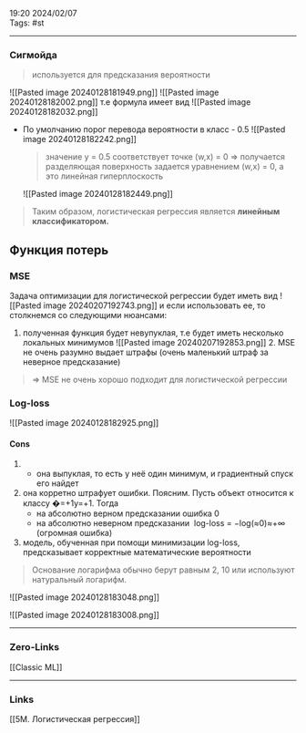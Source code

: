 19:20     2024/02/07    
Tags: #st
____
### Сигмойда
> используется для предсказания вероятности

![[Pasted image 20240128181949.png]]
![[Pasted image 20240128182002.png]]
т.е формула имеет вид
![[Pasted image 20240128182032.png]]

- По умолчанию порог перевода вероятности в класс - 0.5
  ![[Pasted image 20240128182242.png]]
  >значение y = 0.5 соответствует точке (w,x) = 0 => получается разделяющая поверхность задается уравнением (w,x) = 0, а это линейная гиперплоскость
  
  ![[Pasted image 20240128182449.png]]
> Таким образом, логистическая регрессия является **линейным классификатором.**

## Функция потерь
### MSE 
Задача оптимизации для логистической регрессии будет иметь вид
![[Pasted image 20240207192743.png]]
и если использовать ее, то столкнемся со следующими нюансами:
1. полученная функция будет невупуклая, т.е будет иметь несколько локальных минимумов
   ![[Pasted image 20240207192853.png]]
   2. MSE не очень разумно выдает штрафы (очень маленький штраф за неверное предсказание)
> => MSE не очень хорошо подходит для логистической регрессии

### Log-loss

![[Pasted image 20240128182925.png]]
#### Cons
1. - она выпуклая, то есть у неё один минимум, и градиентный спуск его найдет
2. она корретно штрафует ошибки. Поясним. Пусть объект относится к классу �=+1y=+1. Тогда
    - на абсолютно верном предсказании ошибка 0
    - на абсолютно неверном предсказании 
	    log-loss = −log(≈0)≈+∞ (огромная ошибка)
3. модель, обученная при помощи минимизации log-loss, предсказывает корректные математические вероятности
   
> Основание логарифма обычно берут равным 2, 10 или используют натуральный логарифм.

![[Pasted image 20240128183048.png]]

![[Pasted image 20240128183008.png]]



____
### Zero-Links
[[Classic ML]]

____
### Links
[[5М. Логистическая регрессия]]